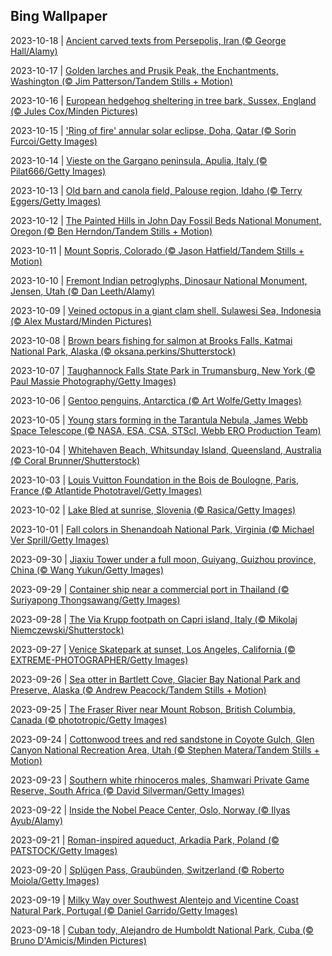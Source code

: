 ## Bing Wallpaper
2023-10-18 | [Ancient carved texts from Persepolis, Iran (© George Hall/Alamy)](./wallpaper/2023-10-18.jpg) 

2023-10-17 | [Golden larches and Prusik Peak, the Enchantments, Washington (© Jim Patterson/Tandem Stills + Motion)](./wallpaper/2023-10-17.jpg) 

2023-10-16 | [European hedgehog sheltering in tree bark, Sussex, England (© Jules Cox/Minden Pictures)](./wallpaper/2023-10-16.jpg) 

2023-10-15 | ['Ring of fire' annular solar eclipse, Doha, Qatar (© Sorin Furcoi/Getty Images)](./wallpaper/2023-10-15.jpg) 

2023-10-14 | [Vieste on the Gargano peninsula, Apulia, Italy (© Pilat666/Getty Images)](./wallpaper/2023-10-14.jpg) 

2023-10-13 | [Old barn and canola field, Palouse region, Idaho (© Terry Eggers/Getty Images)](./wallpaper/2023-10-13.jpg) 

2023-10-12 | [The Painted Hills in John Day Fossil Beds National Monument, Oregon (© Ben Herndon/Tandem Stills + Motion)](./wallpaper/2023-10-12.jpg) 

2023-10-11 | [Mount Sopris, Colorado (© Jason Hatfield/Tandem Stills + Motion)](./wallpaper/2023-10-11.jpg) 

2023-10-10 | [Fremont Indian petroglyphs, Dinosaur National Monument, Jensen, Utah (© Dan Leeth/Alamy)](./wallpaper/2023-10-10.jpg) 

2023-10-09 | [Veined octopus in a giant clam shell, Sulawesi Sea, Indonesia (© Alex Mustard/Minden Pictures)](./wallpaper/2023-10-09.jpg) 

2023-10-08 | [Brown bears fishing for salmon at Brooks Falls, Katmai National Park, Alaska (© oksana.perkins/Shutterstock)](./wallpaper/2023-10-08.jpg) 

2023-10-07 | [Taughannock Falls State Park in Trumansburg, New York (© Paul Massie Photography/Getty Images)](./wallpaper/2023-10-07.jpg) 

2023-10-06 | [Gentoo penguins, Antarctica (© Art Wolfe/Getty Images)](./wallpaper/2023-10-06.jpg) 

2023-10-05 | [Young stars forming in the Tarantula Nebula, James Webb Space Telescope (© NASA, ESA, CSA, STScI, Webb ERO Production Team)](./wallpaper/2023-10-05.jpg) 

2023-10-04 | [Whitehaven Beach, Whitsunday Island, Queensland, Australia (© Coral Brunner/Shutterstock)](./wallpaper/2023-10-04.jpg) 

2023-10-03 | [Louis Vuitton Foundation in the Bois de Boulogne, Paris, France (© Atlantide Phototravel/Getty Images)](./wallpaper/2023-10-03.jpg) 

2023-10-02 | [Lake Bled at sunrise, Slovenia (© Rasica/Getty Images)](./wallpaper/2023-10-02.jpg) 

2023-10-01 | [Fall colors in Shenandoah National Park, Virginia (© Michael Ver Sprill/Getty Images)](./wallpaper/2023-10-01.jpg) 

2023-09-30 | [Jiaxiu Tower under a full moon, Guiyang, Guizhou province, China (© Wang Yukun/Getty Images)](./wallpaper/2023-09-30.jpg) 

2023-09-29 | [Container ship near a commercial port in Thailand (© Suriyapong Thongsawang/Getty Images)](./wallpaper/2023-09-29.jpg) 

2023-09-28 | [The Via Krupp footpath on Capri island, Italy (© Mikolaj Niemczewski/Shutterstock)](./wallpaper/2023-09-28.jpg) 

2023-09-27 | [Venice Skatepark at sunset, Los Angeles, California (© EXTREME-PHOTOGRAPHER/Getty Images)](./wallpaper/2023-09-27.jpg) 

2023-09-26 | [Sea otter in Bartlett Cove, Glacier Bay National Park and Preserve, Alaska (© Andrew Peacock/Tandem Stills + Motion)](./wallpaper/2023-09-26.jpg) 

2023-09-25 | [The Fraser River near Mount Robson, British Columbia, Canada (© phototropic/Getty Images)](./wallpaper/2023-09-25.jpg) 

2023-09-24 | [Cottonwood trees and red sandstone in Coyote Gulch, Glen Canyon National Recreation Area, Utah (© Stephen Matera/Tandem Stills + Motion)](./wallpaper/2023-09-24.jpg) 

2023-09-23 | [Southern white rhinoceros males, Shamwari Private Game Reserve, South Africa (© David Silverman/Getty Images)](./wallpaper/2023-09-23.jpg) 

2023-09-22 | [Inside the Nobel Peace Center, Oslo, Norway (© Ilyas Ayub/Alamy)](./wallpaper/2023-09-22.jpg) 

2023-09-21 | [Roman-inspired aqueduct, Arkadia Park, Poland (© PATSTOCK/Getty Images)](./wallpaper/2023-09-21.jpg) 

2023-09-20 | [Splügen Pass, Graubünden, Switzerland (© Roberto Moiola/Getty Images)](./wallpaper/2023-09-20.jpg) 

2023-09-19 | [Milky Way over Southwest Alentejo and Vicentine Coast Natural Park, Portugal (© Daniel Garrido/Getty Images)](./wallpaper/2023-09-19.jpg) 

2023-09-18 | [Cuban tody, Alejandro de Humboldt National Park, Cuba (© Bruno D'Amicis/Minden Pictures)](./wallpaper/2023-09-18.jpg) 

